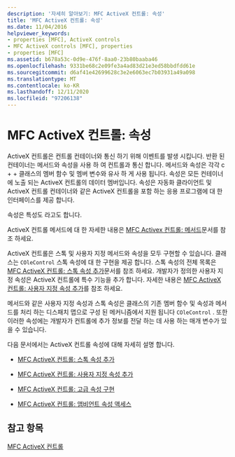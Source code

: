 ```yaml
---
description: '자세히 알아보기: MFC ActiveX 컨트롤: 속성'
title: 'MFC ActiveX 컨트롤: 속성'
ms.date: 11/04/2016
helpviewer_keywords:
- properties [MFC], ActiveX controls
- MFC ActiveX controls [MFC], properties
- properties [MFC]
ms.assetid: b678a53c-0d9e-476f-8aa0-23b80baaba46
ms.openlocfilehash: 9331be68c2e09fe3a4ad83d21e3ed58bbdfdd61e
ms.sourcegitcommit: d6af41e42699628c3e2e6063ec7b03931a49a098
ms.translationtype: MT
ms.contentlocale: ko-KR
ms.lasthandoff: 12/11/2020
ms.locfileid: "97206138"
---
```

# <a name="mfc-activex-controls-properties"></a>MFC ActiveX 컨트롤: 속성

ActiveX 컨트롤은 컨트롤 컨테이너와 통신 하기 위해 이벤트를 발생 시킵니다. 반환 된 컨테이너는 메서드와 속성을 사용 하 여 컨트롤과 통신 합니다. 메서드와 속성은 각각 c + + 클래스의 멤버 함수 및 멤버 변수와 유사 하 게 사용 됩니다. 속성은 모든 컨테이너에 노출 되는 ActiveX 컨트롤의 데이터 멤버입니다. 속성은 자동화 클라이언트 및 ActiveX 컨트롤 컨테이너와 같은 ActiveX 컨트롤을 포함 하는 응용 프로그램에 대 한 인터페이스를 제공 합니다.

속성은 특성도 라고도 합니다.

ActiveX 컨트롤 메서드에 대 한 자세한 내용은 [MFC Activex 컨트롤: 메서드](mfc-activex-controls-methods.md)문서를 참조 하세요.

ActiveX 컨트롤은 스톡 및 사용자 지정 메서드와 속성을 모두 구현할 수 있습니다. 클래스는 `COleControl` 스톡 속성에 대 한 구현을 제공 합니다. 스톡 속성의 전체 목록은 [MFC ActiveX 컨트롤: 스톡 속성 추가](mfc-activex-controls-adding-stock-properties.md)문서를 참조 하세요. 개발자가 정의한 사용자 지정 속성은 ActiveX 컨트롤에 특수 기능을 추가 합니다. 자세한 내용은 [MFC ActiveX 컨트롤: 사용자 지정 속성 추가](mfc-activex-controls-adding-custom-properties.md)를 참조 하세요.

메서드와 같은 사용자 지정 속성과 스톡 속성은 클래스의 기존 멤버 함수 및 속성과 메서드를 처리 하는 디스패치 맵으로 구성 된 메커니즘에서 지원 됩니다 `COleControl` . 또한 이러한 속성에는 개발자가 컨트롤에 추가 정보를 전달 하는 데 사용 하는 매개 변수가 있을 수 있습니다.

다음 문서에서는 ActiveX 컨트롤 속성에 대해 자세히 설명 합니다.

- [MFC ActiveX 컨트롤: 스톡 속성 추가](mfc-activex-controls-adding-stock-properties.md)

- [MFC ActiveX 컨트롤: 사용자 지정 속성 추가](mfc-activex-controls-adding-custom-properties.md)

- [MFC ActiveX 컨트롤: 고급 속성 구현](mfc-activex-controls-advanced-property-implementation.md)

- [MFC ActiveX 컨트롤: 앰비언트 속성 액세스](mfc-activex-controls-accessing-ambient-properties.md)

## <a name="see-also"></a>참고 항목

[MFC ActiveX 컨트롤](mfc-activex-controls.md)

